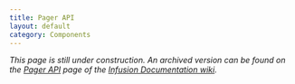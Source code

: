 ```yaml
---
title: Pager API
layout: default
category: Components
---
```


_This page is still under construction. An archived version can be found on the [Pager
API](http://wiki.fluidproject.org/display/docs/Pager+API) page of the [Infusion Documentation
wiki](http://wiki.fluidproject.org/display/docs/Infusion+Documentation)._
